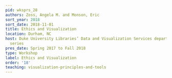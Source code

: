 ```yaml
---
pid: wksprs_28
authors: Zoss, Angela M. and Monson, Eric
sort_year: 2018
sort_date: 2018-11-01
title: Ethics and Visualization
location: Durham, NC
host: Duke University Libraries’ Data and Visualization Services department workshop
  series
pres_date: Spring 2017 to Fall 2018
type: Workshop
label: Ethics and Visualization
order: '18'
teaching: visualization-principles-and-tools
---
```

